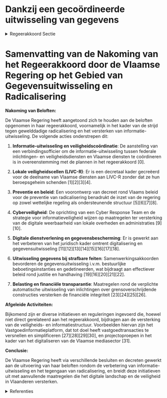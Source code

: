 # Dankzij een gecoördineerde uitwisseling van gegevens

<details>
        <summary>Regeerakkoord Sectie </summary>
        <p>3.4 Dankzij een gecoördineerde uitwisseling van gegevens De strijd tegen gewelddadige radicalisering en extremisme heeft aangetoond dat ook de Vlaamse overheid, en al haar diensten en voorzieningen, gebaat zijn bij een vlotte informatie-uitwisseling met de federale inlichtingen- en veiligheidsdiensten, maar ook bijvoorbeeld met de lokale overheden. Informatie-uitwisseling tussen de verschillende niveaus is evenwel ook nodig in een ruimere context dan gewelddadige radicalisering en extremisme. We creëren een decretaal kader zodat medewerkers van Vlaamse diensten en voorzieningen kunnen deelnemen aan een LIVC-R zonder dat ze daarbij hun eventuele beroepsgeheim schenden. Om de informatiepositie van de Vlaamse overheid te versterken, wordt een verbindings-officier met veiligheidsmachtiging geïnstal-leerd, die de informatie-uitwisseling tussen federale inlichtingen- en veiligheidsdiensten en diensten en voorzieningen van de Vlaamse overheid coördineert. Dit betekent dat de reeds bestaande informatiestromen blijven bestaan, maar dat de verbindingsofficier ook in kennis wordt gesteld van deze informatie zodat die een globaal beeld kan vormen. </p>
        </details> 

# Samenvatting van de Nakoming van het Regeerakkoord door de Vlaamse Regering op het Gebied van Gegevensuitwisseling en Radicalisering

**Nakoming van Beloften:**

De Vlaamse Regering heeft aangetoond zich te houden aan de beloften opgenomen in haar regeerakkoord, voornamelijk in het kader van de strijd tegen gewelddadige radicalisering en het versterken van informatie-uitwisseling. De volgende acties onderstrepen dit:

1. **Informatie-uitwisseling en veiligheidscoördinatie**: De aanstelling van een verbindingsofficier om de informatie-uitwisseling tussen federale inlichtingen- en veiligheidsdiensten en Vlaamse diensten te coördineren is in overeenstemming met de plannen in het regeerakkoord \[0\].

2. **Lokale veiligheidscellen (LIVC-R)**: Er is een decretaal kader gecreëerd voor de deelname van Vlaamse diensten aan LIVC-R zonder dat ze hun beroepsgeheim schenden \[1\]\[2\]\[3\]\[4\].

3. **Preventie en beleid**: Een voorontwerp van decreet rond Vlaams beleid voor de preventie van radicalisering benadrukt de inzet van de regering op zowel wettelijke regeling als ondersteunende structuur \[5\]\[6\]\[7\]\[8\].

4. **Cyberveiligheid**: De oprichting van een Cyber Response Team en de strategie voor informatieveiligheid wijzen op maatregelen ter versterking van de digitale weerbaarheid van lokale overheden en administraties \[9\]\[10\].

5. **Digitale dienstverlening en gegevensbescherming**: Er is gewerkt aan het verbeteren van het juridisch kader omtrent digitalisering en gegevensuitwisseling \[11\]\[12\]\[13\]\[14\]\[15\]\[16\]\[17\]\[18\].

6. **Uitwisseling gegevens bij strafbare feiten**: Samenwerkingsakkoorden bevorderen de gegevensuitwisseling i.v.m. bestuurlijke beboetingsinstanties en gedetineerden, wat bijdraagt aan effectiever beleid rond justitie en handhaving \[19\]\[16\]\[20\]\[21\]\[22\].

7. **Belasting en financiële transparantie**: Maatregelen rond de verplichte automatische uitwisseling van inlichtingen over grensoverschrijdende constructies versterken de financiële integriteit \[23\]\[24\]\[25\]\[26\].

**Afgeleide Activiteiten:**

Bijkomend zijn er diverse initiatieven en reguleringen ingevoerd die, hoewel niet direct gerelateerd aan het regeerakkoord, bijdragen aan de versterking van de veiligheids- en informatiestructuur. Voorbeelden hiervan zijn het Vastgoedinformatieplatform, dat tot doel heeft vastgoedtransacties te versnellen en simplificeren \[27\]\[28\]\[29\]\[30\], en projectoproepen in het kader van het digitaliseren van de Vlaamse mediasector \[31\].

**Conclusie:**

De Vlaamse Regering heeft via verschillende besluiten en decreten gewerkt aan de uitvoering van haar beloften rondom de verbetering van informatie-uitwisseling en het tegengaan van radicalisering, en breidt deze initiatieven uit met aanvullende maatregelen die het digitale landschap en de veiligheid in Vlaanderen versterken.

<details>
        <summary> Referenties</summary>
        
**[\[0\]](https://beslissingenvlaamseregering.vlaanderen.be/?search=Aanstellen%20van%20een%20verbindingsofficier%20met%20veiligheidsmachtiging&dateOption=select&startDate=2020-02-21T09%3A00%3A00Z&endDate=2020-02-21T09%3A00%3A00Z)** : **(2020-02-21)** Aanstellen van een verbindingsofficier met veiligheidsmachtiging 

**[\[1\]](https://beslissingenvlaamseregering.vlaanderen.be/?search=Vlaamse%20deelname%20aan%20lokale%20integrale%20veiligheidscellen%20rond%20radicalisme%2C%20extremisme%20en%20terrorisme&dateOption=select&startDate=2020-12-18T09%3A00%3A00Z&endDate=2020-12-18T09%3A00%3A00Z)** : **(2020-12-18)** Vlaamse deelname aan lokale integrale veiligheidscellen rond radicalisme, extremisme en terrorisme 

**[\[2\]](https://beslissingenvlaamseregering.vlaanderen.be/?search=Vlaamse%20deelname%20aan%20lokale%20integrale%20veiligheidscellen%20rond%20radicalisme%2C%20extremisme%20en%20terrorisme%3A%20machtigingsdecreet&dateOption=select&startDate=2021-03-05T09%3A00%3A00Z&endDate=2021-03-05T09%3A00%3A00Z)** : **(2021-03-05)** Vlaamse deelname aan lokale integrale veiligheidscellen rond radicalisme, extremisme en terrorisme: machtigingsdecreet 

**[\[3\]](https://beslissingenvlaamseregering.vlaanderen.be/?search=Lokale%20integrale%20veiligheidscellen%20rond%20radicalisme%2C%20extremisme%20en%20terrorisme%3A%20regeling%20modaliteiten%20deelname%20Vlaamse%20leden&dateOption=select&startDate=2020-10-30T09%3A00%3A00Z&endDate=2020-10-30T09%3A00%3A00Z)** : **(2020-10-30)** Lokale integrale veiligheidscellen rond radicalisme, extremisme en terrorisme: regeling modaliteiten deelname Vlaamse leden 

**[\[4\]](https://beslissingenvlaamseregering.vlaanderen.be/?search=Lokale%20integrale%20veiligheidscellen%20rond%20radicalisme%2C%20extremisme%20en%20terrorisme%20%28LIVC%29%3A%20regeling%20modaliteiten%20deelname&dateOption=select&startDate=2020-07-17T08%3A00%3A00Z&endDate=2020-07-17T08%3A00%3A00Z)** : **(2020-07-17)** Lokale integrale veiligheidscellen rond radicalisme, extremisme en terrorisme (LIVC): regeling modaliteiten deelname 

**[\[5\]](https://beslissingenvlaamseregering.vlaanderen.be/?search=Voorontwerp%20van%20decreet%20Vlaams%20beleid%20voor%20preventie%20radicalisering%2C%20extremisme%2C%20terrorisme%20en%20negatieve%20polarisatie&dateOption=select&startDate=2023-07-07T09%3A00%3A00Z&endDate=2023-07-07T09%3A00%3A00Z)** : **(2023-07-07)** Voorontwerp van decreet Vlaams beleid voor preventie radicalisering, extremisme, terrorisme en negatieve polarisatie 

**[\[6\]](https://beslissingenvlaamseregering.vlaanderen.be/?search=Voorontwerp%20van%20decreet%20Vlaams%20beleid%20voor%20preventie%20radicalisering%2C%20extremisme%2C%20terrorisme%20en%20schadelijke%20polarisatie&dateOption=select&startDate=2023-09-29T08%3A00%3A00Z&endDate=2023-09-29T08%3A00%3A00Z)** : **(2023-09-29)** Voorontwerp van decreet Vlaams beleid voor preventie radicalisering, extremisme, terrorisme en schadelijke polarisatie 

**[\[7\]](https://beslissingenvlaamseregering.vlaanderen.be/?search=Ontwerpdecreet%20Vlaams%20beleid%20voor%20preventie%20radicalisering%2C%20extremisme%2C%20terrorisme%20en%20schadelijke%20polarisatie&dateOption=select&startDate=2023-12-08T09%3A00%3A00Z&endDate=2023-12-08T09%3A00%3A00Z)** : **(2023-12-08)** Ontwerpdecreet Vlaams beleid voor preventie radicalisering, extremisme, terrorisme en schadelijke polarisatie 

**[\[8\]](https://beslissingenvlaamseregering.vlaanderen.be/?search=Vlaamse%20deelname%20aan%20lokale%20integrale%20veiligheidscellen%20rond%20radicalisme%2C%20extremisme%20en%20terrorisme%3A%20machtigingsdecreet&dateOption=select&startDate=2021-05-21T08%3A00%3A00Z&endDate=2021-05-21T08%3A00%3A00Z)** : **(2021-05-21)** Vlaamse deelname aan lokale integrale veiligheidscellen rond radicalisme, extremisme en terrorisme: machtigingsdecreet 

**[\[9\]](https://beslissingenvlaamseregering.vlaanderen.be/?search=Verhoogde%20dreiging%20op%20vlak%20informatieveiligheid%3A%20opstart%20co%C3%B6rdinerend%20Cyber%20Response%20Team%20lokale%20overheden%20en%20versnelde%20investeringen%20VO-strategie%20informatieveiligheid&dateOption=select&startDate=2023-01-13T09%3A00%3A00Z&endDate=2023-01-13T09%3A00%3A00Z)** : **(2023-01-13)** Verhoogde dreiging op vlak informatieveiligheid: opstart coördinerend Cyber Response Team lokale overheden en versnelde investeringen VO-strategie informatieveiligheid 

**[\[10\]](https://beslissingenvlaamseregering.vlaanderen.be/?search=Strategie%20voor%20Informatieveiligheid%20binnen%20%28de%20dienstverlening%20van%29%20de%20Vlaamse%20overheid&dateOption=select&startDate=2021-10-15T08%3A00%3A00Z&endDate=2021-10-15T08%3A00%3A00Z)** : **(2021-10-15)** Strategie voor Informatieveiligheid binnen (de dienstverlening van) de Vlaamse overheid 

**[\[11\]](https://beslissingenvlaamseregering.vlaanderen.be/?search=Versterking%20juridisch%20kader%20digitalisering%20dienstverlening%20Vlaamse%20instanties%3A%20wijzigingsdecreet&dateOption=select&startDate=2023-06-23T08%3A00%3A00Z&endDate=2023-06-23T08%3A00%3A00Z)** : **(2023-06-23)** Versterking juridisch kader digitalisering dienstverlening Vlaamse instanties: wijzigingsdecreet 

**[\[12\]](https://beslissingenvlaamseregering.vlaanderen.be/?search=Gegevensverwerking%20en%20informatie-uitwisseling%20gedetineerden%3A%20wijzigingsdecreet&dateOption=select&startDate=2020-10-30T09%3A00%3A00Z&endDate=2020-10-30T09%3A00%3A00Z)** : **(2020-10-30)** Gegevensverwerking en informatie-uitwisseling gedetineerden: wijzigingsdecreet 

**[\[13\]](https://beslissingenvlaamseregering.vlaanderen.be/?search=Versterking%20juridisch%20kader%20digitalisering%20dienstverlening%20Vlaamse%20instanties%3A%20wijzigingsdecreet&dateOption=select&startDate=2022-12-23T09%3A00%3A00Z&endDate=2022-12-23T09%3A00%3A00Z)** : **(2022-12-23)** Versterking juridisch kader digitalisering dienstverlening Vlaamse instanties: wijzigingsdecreet 

**[\[14\]](https://beslissingenvlaamseregering.vlaanderen.be/?search=Versterking%20juridisch%20kader%20digitalisering%20dienstverlening%20Vlaamse%20instanties%3A%20wijzigingsdecreet&dateOption=select&startDate=2023-04-21T08%3A00%3A00Z&endDate=2023-04-21T08%3A00%3A00Z)** : **(2023-04-21)** Versterking juridisch kader digitalisering dienstverlening Vlaamse instanties: wijzigingsdecreet 

**[\[15\]](https://beslissingenvlaamseregering.vlaanderen.be/?search=Versterking%20juridisch%20kader%20digitalisering%20dienstverlening%20Vlaamse%20instanties%3A%20wijzigingsdecreet&dateOption=select&startDate=2023-02-17T09%3A00%3A00Z&endDate=2023-02-17T09%3A00%3A00Z)** : **(2023-02-17)** Versterking juridisch kader digitalisering dienstverlening Vlaamse instanties: wijzigingsdecreet 

**[\[16\]](https://beslissingenvlaamseregering.vlaanderen.be/?search=Decreet%20organisatie%20gegevensverwerking%20en%20informatie-uitwisseling%20gedetineerden%3A%20wijziging&dateOption=select&startDate=2020-07-17T08%3A00%3A00Z&endDate=2020-07-17T08%3A00%3A00Z)** : **(2020-07-17)** Decreet organisatie gegevensverwerking en informatie-uitwisseling gedetineerden: wijziging 

**[\[17\]](https://beslissingenvlaamseregering.vlaanderen.be/?search=Draaiboek%20en%20vraag-%20en%20antwoordfiche%20lokale%20integrale%20veiligheidscellen%20inzake%20radicalisme%2C%20extremisme%20en%20terrorisme%20%28LIVC%20R%29&dateOption=select&startDate=2021-07-09T08%3A00%3A00Z&endDate=2021-07-09T08%3A00%3A00Z)** : **(2021-07-09)** Draaiboek en vraag- en antwoordfiche lokale integrale veiligheidscellen inzake radicalisme, extremisme en terrorisme (LIVC R) 

**[\[18\]](https://beslissingenvlaamseregering.vlaanderen.be/?search=Decreet%20organisatie%20gegevensverwerking%20en%20informatie-uitwisseling%20gedetineerden%3A%20wijziging&dateOption=select&startDate=2020-04-24T08%3A00%3A00Z&endDate=2020-04-24T08%3A00%3A00Z)** : **(2020-04-24)** Decreet organisatie gegevensverwerking en informatie-uitwisseling gedetineerden: wijziging 

**[\[19\]](https://beslissingenvlaamseregering.vlaanderen.be/?search=Samenwerkingsakkoord%20uitwisseling%20gegevens%20tussen%20Openbaar%20Ministerie%20en%20een%20Vlaamse%20bestuurlijke%20beboetingsinstantie&dateOption=select&startDate=2023-03-17T09%3A00%3A00Z&endDate=2023-03-17T09%3A00%3A00Z)** : **(2023-03-17)** Samenwerkingsakkoord uitwisseling gegevens tussen Openbaar Ministerie en een Vlaamse bestuurlijke beboetingsinstantie 

**[\[20\]](https://beslissingenvlaamseregering.vlaanderen.be/?search=Gegevensdeling%20hulp-%20en%20dienstverlening%20aan%20gedetineerden&dateOption=select&startDate=2022-12-16T09%3A00%3A00Z&endDate=2022-12-16T09%3A00%3A00Z)** : **(2022-12-16)** Gegevensdeling hulp- en dienstverlening aan gedetineerden 

**[\[21\]](https://beslissingenvlaamseregering.vlaanderen.be/?search=Gegevensdeling%20hulp-%20en%20dienstverlening%20aan%20gedetineerden&dateOption=select&startDate=2023-05-12T08%3A00%3A00Z&endDate=2023-05-12T08%3A00%3A00Z)** : **(2023-05-12)** Gegevensdeling hulp- en dienstverlening aan gedetineerden 

**[\[22\]](https://beslissingenvlaamseregering.vlaanderen.be/?search=Wijzigingsdecreet%20organisatie%20hulp-%20en%20dienstverlening%20gedetineerden%20wat%20gegevensverwerking%20en%20informatie-uitwisseling%20betreft&dateOption=select&startDate=2021-02-26T09%3A00%3A00Z&endDate=2021-02-26T09%3A00%3A00Z)** : **(2021-02-26)** Wijzigingsdecreet organisatie hulp- en dienstverlening gedetineerden wat gegevensverwerking en informatie-uitwisseling betreft 

**[\[23\]](https://beslissingenvlaamseregering.vlaanderen.be/?search=Verplichte%20automatische%20uitwisseling%20van%20inlichtingen%20over%20meldingsplichtige%20grensoverschrijdende%20constructies&dateOption=select&startDate=2020-05-15T08%3A00%3A00Z&endDate=2020-05-15T08%3A00%3A00Z)** : **(2020-05-15)** Verplichte automatische uitwisseling van inlichtingen over meldingsplichtige grensoverschrijdende constructies 

**[\[24\]](https://beslissingenvlaamseregering.vlaanderen.be/?search=Verplichte%20automatische%20uitwisseling%20van%20inlichtingen%20over%20meldingsplichtige%20grensoverschrijdende%20constructies&dateOption=select&startDate=2020-03-06T09%3A00%3A00Z&endDate=2020-03-06T09%3A00%3A00Z)** : **(2020-03-06)** Verplichte automatische uitwisseling van inlichtingen over meldingsplichtige grensoverschrijdende constructies 

**[\[25\]](https://beslissingenvlaamseregering.vlaanderen.be/?search=Automatische%20uitwisseling%20gegevens%20en%20inlichtingen%20meldingsplichtige%20grensoverschrijdende%20constructie&dateOption=select&startDate=2020-09-18T08%3A00%3A00Z&endDate=2020-09-18T08%3A00%3A00Z)** : **(2020-09-18)** Automatische uitwisseling gegevens en inlichtingen meldingsplichtige grensoverschrijdende constructie 

**[\[26\]](https://beslissingenvlaamseregering.vlaanderen.be/?search=Automatische%20uitwisseling%20gegevens%20en%20inlichtingen%20meldingsplichtige%20grensoverschrijdende%20constructie%20in%20kader%20van%20belastingen&dateOption=select&startDate=2020-12-04T09%3A00%3A00Z&endDate=2020-12-04T09%3A00%3A00Z)** : **(2020-12-04)** Automatische uitwisseling gegevens en inlichtingen meldingsplichtige grensoverschrijdende constructie in kader van belastingen 

**[\[27\]](https://beslissingenvlaamseregering.vlaanderen.be/?search=Voorontwerp%20van%20decreet%20over%20het%20Vastgoedinformatieplatform&dateOption=select&startDate=2023-07-14T08%3A00%3A00Z&endDate=2023-07-14T08%3A00%3A00Z)** : **(2023-07-14)** Voorontwerp van decreet over het Vastgoedinformatieplatform 

**[\[28\]](https://beslissingenvlaamseregering.vlaanderen.be/?search=Naar%20een%20kader%20voor%20het%20Vlaams%20kennisveiligheidsbeleid&dateOption=select&startDate=2022-10-28T08%3A00%3A00Z&endDate=2022-10-28T08%3A00%3A00Z)** : **(2022-10-28)** Naar een kader voor het Vlaams kennisveiligheidsbeleid 

**[\[29\]](https://beslissingenvlaamseregering.vlaanderen.be/?search=Preventie%20gewelddadige%20radicalisering%2C%20extremisme%2C%20terrorisme%20en%20polarisatie&dateOption=select&startDate=2021-05-21T08%3A00%3A00Z&endDate=2021-05-21T08%3A00%3A00Z)** : **(2021-05-21)** Preventie gewelddadige radicalisering, extremisme, terrorisme en polarisatie 

**[\[30\]](https://beslissingenvlaamseregering.vlaanderen.be/?search=Voorontwerp%20van%20decreet%20over%20het%20Vastgoedinformatieplatform&dateOption=select&startDate=2023-11-17T09%3A00%3A00Z&endDate=2023-11-17T09%3A00%3A00Z)** : **(2023-11-17)** Voorontwerp van decreet over het Vastgoedinformatieplatform 

**[\[31\]](https://beslissingenvlaamseregering.vlaanderen.be/?search=Plan%20Vlaamse%20Veerkracht%3A%20Projectoproepen%20desinformatie%20en%20digitale%20transformatie&dateOption=select&startDate=2021-12-17T09%3A00%3A00Z&endDate=2021-12-17T09%3A00%3A00Z)** : **(2021-12-17)** Plan Vlaamse Veerkracht: Projectoproepen desinformatie en digitale transformatie 
        </details> 

